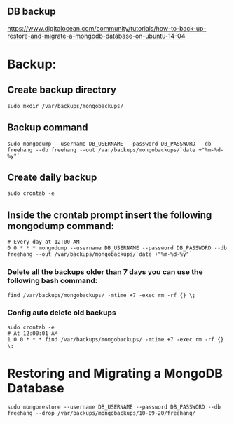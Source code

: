 ## DB backup
https://www.digitalocean.com/community/tutorials/how-to-back-up-restore-and-migrate-a-mongodb-database-on-ubuntu-14-04

# Backup: 

## Create backup directory
```
sudo mkdir /var/backups/mongobackups/
```

## Backup command
```
sudo mongodump --username DB_USERNAME --password DB_PASSWORD --db freehang --db freehang --out /var/backups/mongobackups/`date +"%m-%d-%y"`
```

## Create daily backup
```
sudo crontab -e
```

## Inside the crontab prompt insert the following mongodump command:
```
# Every day at 12:00 AM
0 0 * * * mongodump --username DB_USERNAME --password DB_PASSWORD --db freehang --out /var/backups/mongobackups/`date +"%m-%d-%y"`
```

### Delete all the backups older than 7 days you can use the following bash command:
```
find /var/backups/mongobackups/ -mtime +7 -exec rm -rf {} \;
```

### Config auto delete old backups
```
sudo crontab -e
# At 12:00:01 AM
1 0 0 * * * find /var/backups/mongobackups/ -mtime +7 -exec rm -rf {} \;
```

# Restoring and Migrating a MongoDB Database
```
sudo mongorestore --username DB_USERNAME --password DB_PASSWORD --db freehang --drop /var/backups/mongobackups/10-09-20/freehang/
```






